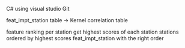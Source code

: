 
C# using visual studio
Git

feat_impt_station table -> Kernel correlation table

feature ranking per station
get highest scores of each station
stations ordered by highest scores
feat_impt_station with the right order
